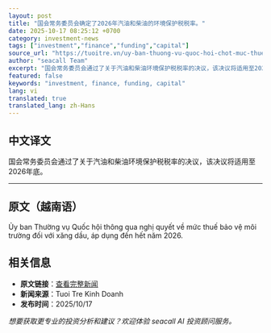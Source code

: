 ```yaml
---
layout: post
title: "国会常务委员会确定了2026年汽油和柴油的环境保护税税率。"
date: 2025-10-17 08:25:12 +0700
category: investment-news
tags: ["investment","finance","funding","capital"]
source_url: "https://tuoitre.vn/uy-ban-thuong-vu-quoc-hoi-chot-muc-thue-bao-ve-moi-truong-voi-xang-dau-2026-20251017102030344.htm"
author: "seacall Team"
excerpt: "国会常务委员会通过了关于汽油和柴油环境保护税税率的决议，该决议将适用至2026年底。..."
featured: false
keywords: "investment, finance, funding, capital"
lang: vi
translated: true
translated_lang: zh-Hans
---
```


## 中文译文

国会常务委员会通过了关于汽油和柴油环境保护税税率的决议，该决议将适用至2026年底。

---

## 原文（越南语）

Ủy ban Thường vụ Quốc hội thông qua nghị quyết về mức thuế bảo vệ môi trường đối với xăng dầu, áp dụng đến hết năm 2026.

## 相关信息

- **原文链接**：[查看完整新闻](https://tuoitre.vn/uy-ban-thuong-vu-quoc-hoi-chot-muc-thue-bao-ve-moi-truong-voi-xang-dau-2026-20251017102030344.htm)
- **新闻来源**：Tuoi Tre Kinh Doanh
- **发布时间**：2025/10/17

*想要获取更专业的投资分析和建议？欢迎体验 seacall AI 投资顾问服务。*
